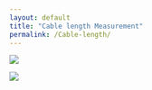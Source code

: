 ```yaml
---
layout: default
title: "Cable length Measurement"
permalink: /Cable-length/
---
```


![](https://github.com/G1OJS/G1OJS-MR300-SARK100-Firmware/blob/5639fe2142eb8b40a403f823e261dc2629746144/assets/img/Cable%20length%20screen%20640px.png)

![](https://github.com/G1OJS/G1OJS-MR300-SARK100-Firmware/blob/9d86bc05809f87071eacece56b696e807b28c5a8/assets/img/Cable%20length%20example%20640px.png)
